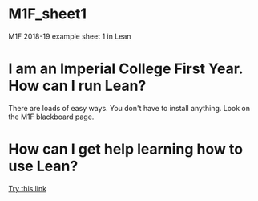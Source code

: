 # M1F_sheet1
M1F 2018-19 example sheet 1 in Lean

# I am an Imperial College First Year. How can I run Lean?

There are loads of easy ways. You don't have to install anything. Look on the M1F blackboard page.

# How can I get help learning how to use Lean?

[Try this link](http://wwwf.imperial.ac.uk/~buzzard/xena/)
